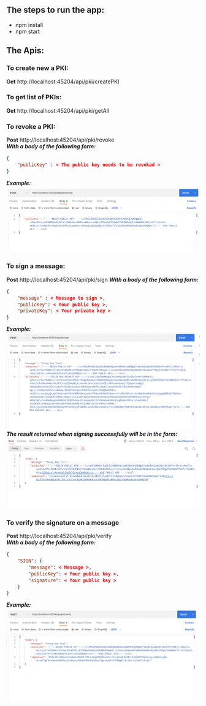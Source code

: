 ## The steps to run the app:
- npm install
- npm start

## The Apis:
### To create new a PKI: 
**Get** http://localhost:45204/api/pki/createPKI
### To get list of PKIs: 
**Get** http://localhost:45204/api/pki/getAll
### To revoke a PKI: 
**Post** http://localhost:45204/api/pki/revoke  
***With a body of the following form:***
```json
{
    "publicKey" : < The public key needs to be revoked >
}
```
***Example:***
![alt text](./img/img1.png)

### To sign a message: 
**Post** http://localhost:45204/api/pki/sign 
***With a body of the following form:***
```json
{
    "message" : < Message to sign >,
    "publicKey": < Your public key >,
    "privateKey": < Your private key >
}
```
***Example:***
![alt text](./img/sign.png)
***The result returned when signing successfully will be in the form:***
![alt text](./img/result.png)
### To verify the signature on a message
**Post** http://localhost:45204/api/pki/verify  
***With a body of the following form:***
```json
{
    "SIGN": {
        "message": < Message >,
        "publicKey": < Your public key >,
        "signature": < Your public key >
    }
}
```
***Example:***
![alt text](./img/verify.png)